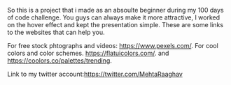 So this is a project that i made as an absoulte beginner during my 100 days of code challenge.
You guys can always make it more attractive, I worked on the hover effect and kept the presentation simple.
These are some links to the websites that can help you.

For  free stock phtographs and videos: https://www.pexels.com/. 
For cool colors and color schemes.  https://flatuicolors.com/. and https://coolors.co/palettes/trending. 

Link to my twitter account:https://twitter.com/MehtaRaaghav 

